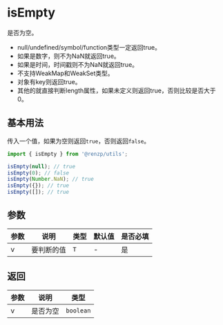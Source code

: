 # isEmpty

是否为空。

- null/undefined/symbol/function类型一定返回true。
- 如果是数字，则不为NaN就返回true。
- 如果是时间，时间戳则不为NaN就返回true。
- 不支持WeakMap和WeakSet类型。
- 对象有key则返回true。
- 其他的就直接判断length属性，如果未定义则返回true，否则比较是否大于0。

## 基本用法

传入一个值，如果为空则返回`true`，否则返回`false`。

```ts
import { isEmpty } from '@renzp/utils';

isEmpty(null); // true
isEmpty(0); // false
isEmpty(Number.NaN); // true
isEmpty({}); // true
isEmpty([]); // true
```

## 参数

| 参数 | 说明       | 类型 | 默认值 | 是否必填 |
| ---- | ---------- | ---- | ------ | -------- |
| v    | 要判断的值 | `T`  | -      | 是       |

## 返回

| 参数 | 说明     | 类型      |
| ---- | -------- | --------- |
| v    | 是否为空 | `boolean` |
